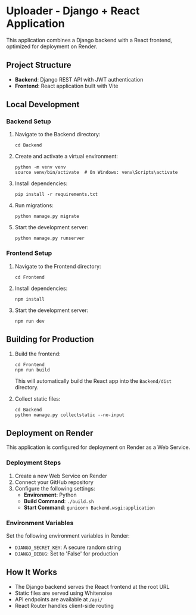 # Uploader - Django + React Application

This application combines a Django backend with a React frontend, optimized for deployment on Render.

## Project Structure

- **Backend**: Django REST API with JWT authentication
- **Frontend**: React application built with Vite

## Local Development

### Backend Setup

1. Navigate to the Backend directory:
   ```
   cd Backend
   ```

2. Create and activate a virtual environment:
   ```
   python -m venv venv
   source venv/bin/activate  # On Windows: venv\Scripts\activate
   ```

3. Install dependencies:
   ```
   pip install -r requirements.txt
   ```

4. Run migrations:
   ```
   python manage.py migrate
   ```

5. Start the development server:
   ```
   python manage.py runserver
   ```

### Frontend Setup

1. Navigate to the Frontend directory:
   ```
   cd Frontend
   ```

2. Install dependencies:
   ```
   npm install
   ```

3. Start the development server:
   ```
   npm run dev
   ```

## Building for Production

1. Build the frontend:
   ```
   cd Frontend
   npm run build
   ```
   This will automatically build the React app into the `Backend/dist` directory.

2. Collect static files:
   ```
   cd Backend
   python manage.py collectstatic --no-input
   ```

## Deployment on Render

This application is configured for deployment on Render as a Web Service.

### Deployment Steps

1. Create a new Web Service on Render
2. Connect your GitHub repository
3. Configure the following settings:
   - **Environment**: Python
   - **Build Command**: `./build.sh`
   - **Start Command**: `gunicorn Backend.wsgi:application`

### Environment Variables

Set the following environment variables in Render:

- `DJANGO_SECRET_KEY`: A secure random string
- `DJANGO_DEBUG`: Set to 'False' for production

## How It Works

- The Django backend serves the React frontend at the root URL
- Static files are served using Whitenoise
- API endpoints are available at `/api/`
- React Router handles client-side routing
